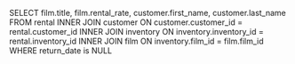 SELECT film.title, film.rental_rate, customer.first_name, customer.last_name
FROM rental
INNER JOIN customer
ON customer.customer_id = rental.customer_id
INNER JOIN inventory
ON inventory.inventory_id = rental.inventory_id
INNER JOIN film
ON inventory.film_id = film.film_id
WHERE return_date is NULL


